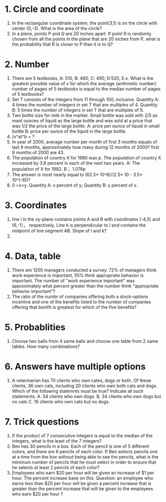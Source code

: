 # 1. Circle and coordinate    
1. In the rectangular coordinate system,  the point(3,1) is on the circle with center (0,-3). What is the area of the circle?     
2. In a plane, points P and Q are 20 inches apart. If point R is randomly chosen from all the points in the plane that are 20 inches from P, what is the probability that R is closer to P than it is to Q?    

# 2. Number
1. There are 5 textbooks, A: 510, B: 480, C: 490, D:520, E:x. What is the greatest possible value of x for which the average (arithmetic number) number of pages of 5 textbooks is equal to the median number of pages of 5 textbooks?      
2. Set T consists of the integers from 11 through 100, inclusive. Quantity A: 4 times the number of integers in set T that are multiples of 4. Quantity B: 5 times the number of integers in set T that are multiples of 5.     
3. Two bottle size for milk in the market. Small bottle was sold with 2/5 as mant ounces of liquid as the large bottle and was sold at a price that was 1/2 the price of the large bottle. A: price per ounce of liquid in small bottle B: price per ounce of the liquid in the large bottle.   
4. (x^a)^b = ?    
5. In year of 2000, average number per month of first 3 months equals of last 9 months, approximately how many during 12 months of 2000? first 9 months of 2000 are 43.    
6. The population of country X for 1980 was p. The population of country X increased by 3.8 percent in each of the next two years. A: The population of X for 1982. B； 1.076p    
7. The answer is most nearly equal to (62.5* 10^6)/(2.5* 10 - 3.5* 10^(-6))?     
8. 0 <x<y. Quantity A: x percent of y; Quantity B: y percent of x.      



# 3. Coordinates  
1. line l in the xy-plane contains points A and B with coordinates (-4,5) and (6,-1）， respectively. Line k is perpendicular to l and contains the midpoint of line segment AB. Slope of l and k?    
2. 


# 4. Data, table   
1. There are 1200 managers conducted a survey. 72% of managers think work experience is important, 55% think appropriate behavior is important. The number of "work experience important" was approximately what percent greater than the number think "appropriate behavior important"?    
2. The ratio of the numbr of companies offering both a stock-options incentive and one of the benefits listed to the number of companies offering that benifit is greatest for which of the five benefits?    


# 5. Probablities    
1. Choose two balls from 4 same balls and choose one table from 2 same tables. How many combinations?     


# 6. Answers have multiple options    
1. A veterinarian has 70 clients who own cates, dogs or both. Of these clients, 36 own cats, including 20 clients who own both cats and dogs. Which of the following statemnts must be true? Indicate all such statements. A. 54 clients who own dogs. B. 34 clients who own dogs but no cats C. 16 clients who own cats but no dogs.      

# 7. Trick questions
1. If the product of 7 consecutive integers is equal to the median of the integers, what is the least of the 7 integers?    
2. Ben has 30 pencils in a box. Each of the pencil is one of 5 different colors, and there are 6 pencils of each color. If Ben selects pencils one at a time from the box without being able to see the pencils, what is the minimum number of pencils that he must select in order to ensure that he selects at least 2 pencils of each color?         
3. Employees who earn $20 per hour will be given an increase of $1 per hour. The percent increase base on this. Question: an employee who earns less than $20 per hour will be given a percent increase that is greater than the percent increase that will be given to the employees who earn $20 per hour ?     


